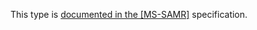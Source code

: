 This type is [documented in the [MS-SAMR]](https://learn.microsoft.com/en-us/openspecs/windows_protocols/ms-samr/6fb0bbea-888c-4353-b5f8-75e7862344be) specification.

